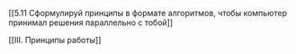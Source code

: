 [[5.11 Сформулируй принципы в формате алгоритмов, чтобы компьютер принимал решения параллельно с тобой]]

[[III. Принципы работы]]
